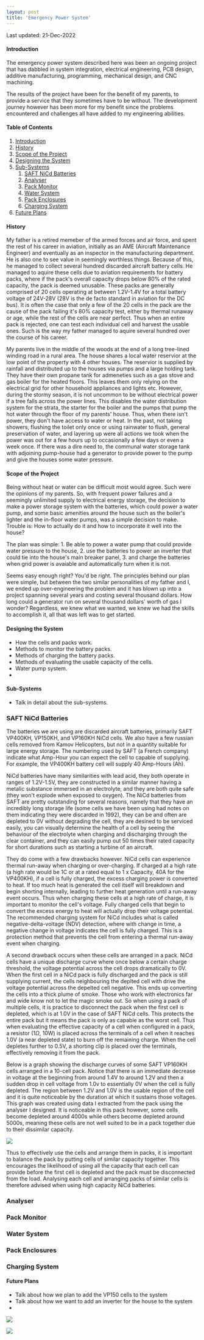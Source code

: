 ```yaml
---
layout: post
title: 'Emergency Power System'
---
```


Last updated: 21-Dec-2022

#### Introduction

The emergency power system described here was been an ongoing project that has dabbled in system integration, electrical engineering, PCB design, additive manufacturing, programming, mechanical design, and CNC machining.

The results of the project have been for the benefit of my parents, to provide a service that they sometimes have to be without. The development journey however has been more for my benefit since the problems encountered and challenges all have added to my engineering abilities. 

#### Table of Contents

1. [Introduction](#introduction)
2. [History](#history)
3. [Scope of the Project](#scope-of-the-project)
4. [Designing the System](#designing-the-system)
5. [Sub-Systems](#sub-systems)
    1. [SAFT NiCd Batteries](#saft-nicd-batteries)
    2. [Analyser](#analyser)
    3. [Pack Monitor](#pack-monitor)
    4. [Water System](#water-system)
    5. [Pack Enclosures](#pack-enclosures)
    6. [Charging System](#charging-system)
6. [Future Plans](#future-plans)

#### History

My father is a retired memeber of the armed forces and air force, and spent the rest of his career in aviation, initially as an AME (Aircraft Maintenance Engineer) and eventually as an inspector in the manufacturing department. He is also one to see value in seemingly worthless things. Because of this, he managed to collect several hundred discarded aircraft battery cells. He managed to aquire these cells due to aviation requirements for battery packs, where if the pack's overall capacity drops below 80% of the rated capacity, the pack is deemed unusable. These packs are generally comprised of 20 cells operating at between 1.2V-1.4V for a total battery voltage of 24V-28V (28V is the de facto standard in aviation for the DC bus). It is often the case that only a few of the 20 cells in the pack are the cause of the pack failing it's 80% capacity test, either by thermal runaway or age, while the rest of the cells are near perfect. Thus when an entire pack is rejected, one can test each individual cell and harvest the usable ones. Such is the way my father managed to aquire several hundred over the course of his career.

My parents live in the middle of the woods at the end of a long tree-lined winding road in a rural area. The house shares a local water reservior at the low point of the property with 4 other houses. The reservior is supplied by rainfall and distributed up to the houses via pumps and a large holding tank. They have their own propane tank for admeneties such as a gas stove and gas boiler for the heated floors. This leaves them only relying on the electrical grid for other household appliances and lights etc. However, during the stormy season, it is not uncommon to be without electrical power if a tree falls across the power lines. This disables the water distribution system for the strata, the starter for the boiler and the pumps that pump the hot water through the floor of my parents' house. Thus, when there isn't power, they don't have access to water or heat. In the past, not taking showers, flushing the toilet only once or using rainwater to flush, general preservation of water, and layering up were all actions we took when the power was out for a few hours up to occasionally a few days or even a week once. If there was a dire need to, the communal water storage tank with adjoining pump-house had a generator to provide power to the pump and give the houses some water pressure. 

#### Scope of the Project

Being without heat or water can be difficult most would agree. Such were the opinions of my parents. So, with frequent power failures and a seemingly unlimited supply to electrical energy storage, the decision to make a power storage system with the batteries, which could power a water pump, and some basic amenities around the house such as the boiler's lighter and the in-floor water pumps, was a simple decision to make. Trouble is: How to actually do it and how to incorporate it well into the house? 

The plan was simple:
    1. Be able to power a water pump that could provide water pressure to the house,
    2. use the batteries to power an inverter that could tie into the house's main breaker panel,
    3. and charge the batteries when grid power is avaiable and automatically turn when it is not.

Seems easy enough right? You'd be right. The principles behind our plan were simple, but between the two similar personalities of my father and I, we ended up over-engineering the problem and it has blown up into a project spanning several years and costing several thousand dollars. How long could a generator run on several thousand dollars' worth of gas I wonder? Regardless, we knew what we wanted, we knew we had the skills to accomplish it, all that was left was to get started.

#### Designing the System

- How the cells and packs work. 
- Methods to monitor the battery packs.
- Methods of charging the battery packs.
- Methods of evaluating the usable capacity of the cells.
- Water pump system.
- 

 

#### Sub-Systems

- Talk in detail about the sub-systems.

### SAFT NiCd Batteries

The batteries we are using are discarded aircraft batteries, primarily SAFT VP400KH, VP150KH, and VP160KH NiCd cells. We also have a few russian cells removed from Kamov Helicopters, but not in a quantity suitable for large energy storage. The numbering used by SAFT (a French company) indicate what Amp-Hour you can expect the cell to capable of supplying. For example, the VP400KH battery cell will supply 40 Amp-Hours (Ah).

NiCd batteries have many similarities with lead acid, they both operate in ranges of 1.2V-1.5V, they are constructed in a similar manner having a metalic substance immersed in an electrolyte, and they are both quite safe (they won't explode when exposed to oxygen). The NiCd batteries from SAFT are pretty outstanding for several reasons, namely that they have an incredibly long storage life (some cells we have been using had notes on them indicating they were discarded in 1992), they can be and often are depleted to 0V without degrading the cell, they are desined to be serviced easily, you can visually determine the health of a cell by seeing the behaviour of the electrolyte when charging and discharging through the clear container, and they can easily pump out 50 times their rated capacity for short durations such as starting a turbine of an aircraft.

They do come with a few drawbacks however. NiCd cells can experience thermal run-away when charging or over-charging. If charged at a high rate (a high rate would be 1C or at a rated equal to 1 x Capacity, 40A for the VP400KH), if a cell is fully charged, the excess charging power is converted to heat. If too much heat is generated the cell itself will breakdown and begin shorting internally, leading to further heat generation until a run-away event occurs. Thus when charging these cells at a high rate of charge, it is important to monitor the cell's voltage. Fully charged cells that begin to convert the excess energy to heat will actually drop their voltage potential. The recommended charging system for NiCd includes what is called negative-delta-voltage (NDV) detection, where with change in time, a negative change in voltage indicates the cell is fully charged. This is a protection method that prevents the cell from entering a thermal run-away event when charging.

A second drawback occurs when these cells are arranged in a pack. NiCd cells have a unique discharge curve where once below a certain charge threshold, the voltage potential across the cell drops dramatically to 0V. When the first cell in a NiCd pack is fully discharged and the pack is still supplying current, the cells neighbouring the deplted cell with drive the voltage potential across the depelted cell negative. This ends up converting the cells into a thick plume of smoke. Those who work with electronics far and wide know not to let the magic smoke out. So when using a pack of multiple cells, it is practice to disconnect the pack when the first cell is depleted, which is at 1.0V in the case of SAFT NiCd cells. This protects the entire pack but it means the pack is only as capable as the worst cell. Thus when evaluating the effective capacity of a cell when configured in a pack, a resistor ($1\Omega$, 10W) is placed across the terminals of a cell when it reaches 1.0V (a near depleted state) to burn off the remaining charge. When the cell depletes further to 0.5V, a shorting clip is placed over the terminals, effectively removing it from the pack. 

Below is a graph showing the discharge curves of some SAFT VP160KH cells arranged in a 10-cell pack. Notice that there is an immediate decrease in voltage at the beginning from around 1.4V to around 1.2V and then a sudden drop in cell voltage from 1.0v to essentially 0V when the cell is fully depleted. The region between 1.2V and 1.0V is the usable region of the cell and it is quite noticeable by the duration at which it sustains those voltages. This graph was created using data I extracted from the pack using the analyser I designed. It is noticeable in this pack however, some cells become depleted around 4000s while others become depleted around 5000s, meaning these cells are not well suited to be in a pack together due to their dissimilar capacity. 

![](../assets/img/projects/proj-1/Discharge-1.jpg)

Thus to effectively use the cells and arrange them in packs, it is important to balance the pack by putting cells of similar capacity together. This encourages the likelihood of using all the capacity that each cell can provide before the first cell is depleted and the pack must be disconnected from the load. Analysing each cell and arranging packs of similar cells is therefore advised when using high capacity NiCd batteries.

### Analyser

### Pack Monitor

### Water System

### Pack Enclosures

### Charging System

#### Future Plans

- Talk about how we plan to add the VP150 cells to the system
- Talk about how we want to add an inverter for the house to the system
- 

![](../assets/img/projects/proj-1/CAD-ASSEMBLY.jpg)

![](../assets/img/projects/proj-1/MVP.jpg)


